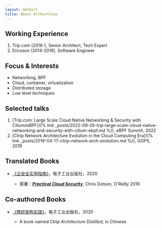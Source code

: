 ```yaml
---
layout: default
title: About ArthurChiao
---
```


## Working Experience

1. Trip.com (2016-), Senior Architect, Tech Expert
1. Ericsson (2014-2016), Software Engineer

## Focus & Interests

* Networking, BPF
* Cloud, container, virtualization
* Distributed storage
* Low level techniques

## Selected talks

1. [Trip.com: Large Scale Cloud Native Networking & Security with Cilium/eBPF]({% link _posts/2022-09-28-trip-large-scale-cloud-native-networking-and-security-with-cilium-ebpf.md %}), eBPF Summit, 2022
2. [Ctrip Network Architecture Evolution in the Cloud Computing Era]({% link _posts/2019-04-17-ctrip-network-arch-evolution.md %}), GOPS, 2019

## Translated Books

* [《云安全实用指南》](https://item.jd.com/66761430027.html)，电子工业出版社，2020

    * 原著：[***Practical Cloud Security***](https://www.oreilly.com/library/view/practical-cloud-security/9781492037507/),
      Chris Dotson, O'Reilly 2019

## Co-authored Books

* [《携程架构实践》](https://item.jd.com/12838702.html)，电子工业出版社，2020

    * A book named *Ctrip Architecture Distilled*, in Chinese
